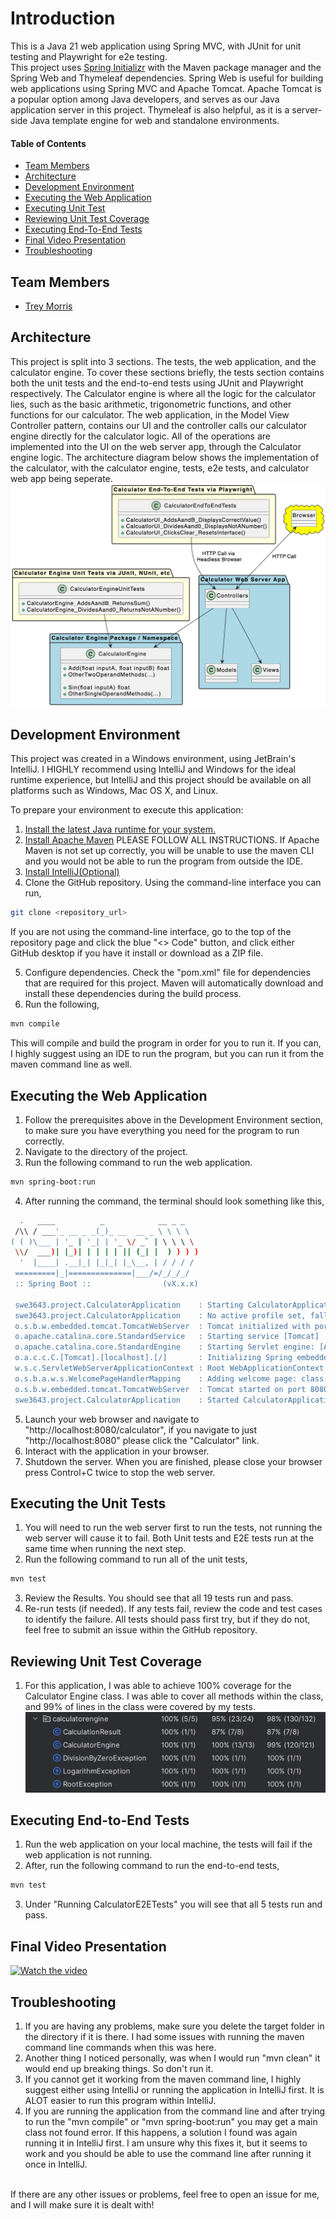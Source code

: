 # Introduction
This is a Java 21 web application using Spring MVC, with JUnit for unit testing and Playwright for e2e testing. 
<br/>
This project uses [Spring Initializr](https://start.spring.io/) with the Maven package manager and the Spring Web and Thymeleaf dependencies. Spring Web is useful for building web applications using Spring MVC and Apache Tomcat. Apache Tomcat is a popular option among Java developers, and serves as our Java application server in this project. Thymeleaf is also helpful, as it is a server-side Java template engine for web and standalone environments.


#### Table of Contents
- [Team Members](#team-members)
- [Architecture](#architecture)
- [Development Environment](#development-environment)
- [Executing the Web Application](#executing-the-web-application)
- [Executing Unit Test](#executing-the-unit-tests)
- [Reviewing Unit Test Coverage](#reviewing-unit-test-coverage)
- [Executing End-To-End Tests](#executing-end-to-end-tests)
- [Final Video Presentation](#final-video-presentation)
- [Troubleshooting](#troubleshooting)

## Team Members
- [Trey Morris](https://github.com/TreyBMorris)

## Architecture
This project is split into 3 sections. The tests, the web application, and the calculator engine. To cover these sections briefly, the tests section contains both the unit tests and the end-to-end tests using JUnit and Playwright respectively. The Calculator engine is where all the logic for the calculator lies, such as the basic arithmetic, trigonometric functions, and other functions for our calculator. The web application, in the Model View Controller pattern, contains our UI and the controller calls our calculator engine directly for the calculator logic. All of the operations are implemented into the UI on the web server app, through the Calculator engine logic. The architecture diagram below shows the implementation of the calculator, with the calculator engine, tests, e2e tests, and calculator web app being seperate.
![alt text](image-1.png)

## Development Environment
This project was created in a Windows environment, using JetBrain's IntelliJ. I HIGHLY recommend using IntelliJ and Windows for the ideal runtime experience, but IntelliJ and this project should be available on all platforms such as Windows, Mac OS X, and Linux.

To prepare your environment to execute this application:
1. [Install the latest Java runtime for your system.](https://www.java.com/en/download/manual.jsp)
2. [Install Apache Maven](https://maven.apache.org/install.html) PLEASE FOLLOW ALL INSTRUCTIONS. If Apache Maven is not set up correctly, you will be unable to use the maven CLI and you would not be able to run the program from outside the IDE.
4. [Install IntelliJ(Optional)](https://www.jetbrains.com/idea/?var=1)
5. Clone the GitHub repository. Using the command-line interface you can run,
```bash
git clone <repository_url>
```
If you are not using the command-line interface, go to the top of the repository page and click the blue "<> Code" button, and click either GitHub desktop if you have it install or download as a ZIP file.

5. Configure dependencies. Check the "pom.xml" file for dependencies that are required for this project. Maven will automatically download and install these dependencies during the build process.
6. Run the following,
```bash
mvn compile
```

This will compile and build the program in order for you to run it. If you can, I highly suggest using an IDE to run the program, but you can run it from the maven command line as well.
## Executing the Web Application
1. Follow the prerequisites above in the Development Environment section, to make sure you have everything you need for the program to run correctly.
2. Navigate to the directory of the project.
3. Run the following command to run the web application.
```bash
mvn spring-boot:run
```


4. After running the command, the terminal should look something like this,
```bash
  .   ____          _            __ _ _
 /\\ / ___'_ __ _ _(_)_ __  __ _ \ \ \ \
( ( )\___ | '_ | '_| | '_ \/ _` | \ \ \ \
 \\/  ___)| |_)| | | | | || (_| |  ) ) ) )
  '  |____| .__|_| |_|_| |_\__, | / / / /
 =========|_|==============|___/=/_/_/_/
 :: Spring Boot ::                (vX.x.x)

 swe3643.project.CalculatorApplication    : Starting CalculatorApplication using Java 21.0.1 with PID #####
 swe3643.project.CalculatorApplication    : No active profile set, falling back to 1 default profile: "default"
 o.s.b.w.embedded.tomcat.TomcatWebServer  : Tomcat initialized with port 8080 (http)
 o.apache.catalina.core.StandardService   : Starting service [Tomcat]
 o.apache.catalina.core.StandardEngine    : Starting Servlet engine: [Apache Tomcat/10.1.18]
 o.a.c.c.C.[Tomcat].[localhost].[/]       : Initializing Spring embedded WebApplicationContext
 w.s.c.ServletWebServerApplicationContext : Root WebApplicationContext: initialization completed in 918 ms
 o.s.b.a.w.s.WelcomePageHandlerMapping    : Adding welcome page: class path resource [static/index.html]
 o.s.b.w.embedded.tomcat.TomcatWebServer  : Tomcat started on port 8080 (http) with context path ''
 swe3643.project.CalculatorApplication    : Started CalculatorApplication in 1.77 seconds (process running for 2.41)
```

5. Launch your web browser and navigate to "http://localhost:8080/calculator", if you navigate to just "http://localhost:8080" please click the "Calculator" link.
6. Interact with the application in your browser.
7. Shutdown the server. When you are finished, please close your browser press Control+C twice to stop the web server.
## Executing the Unit Tests
1. You will need to run the web server first to run the tests, not running the web server will cause it to fail. Both Unit tests and E2E tests run at the same time when running the next step.
2. Run the following command to run all of the unit tests,
```bash
mvn test
```

3. Review the Results. You should see that all 19 tests run and pass.
4. Re-run tests (if needed). If any tests fail, review the code and test cases to identify the failure. All tests should pass first try, but if they do not, feel free to submit an issue within the GitHub repository.
## Reviewing Unit Test Coverage
1. For this application, I was able to achieve 100% coverage for the Calculator Engine class. I was able to cover all methods within the class, and 99% of lines in the class were covered by my tests.
![Coverage Image](image.png)
## Executing End-to-End Tests
1. Run the web application on your local machine, the tests will fail if the web application is not running. 
2. After, run the following command to run the end-to-end tests,
```bash
mvn test
```

3. Under "Running CalculatorE2ETests" you will see that all 5 tests run and pass. 
## Final Video Presentation 
[![Watch the video](https://img.youtube.com/vi/o4hx-WWdPwE/default.jpg)](https://youtu.be/o4hx-WWdPwE)

## Troubleshooting
1. If you are having any problems, make sure you delete the target folder in the directory if it is there. I had some issues with running the maven command line commands when this was here. 
2. Another thing I noticed personally, was when I would run "mvn clean" it would end up breaking things. So don't run it.
3. If you cannot get it working from the maven command line, I highly suggest either using IntelliJ or running the application in IntelliJ first. It is ALOT easier to run this program within IntelliJ.
4. If you are running the application from the command line and after trying to run the "mvn compile" or "mvn spring-boot:run" you may get a main class not found error. If this happens, a solution I found was again running it in IntelliJ first. I am unsure why this fixes it, but it seems to work and you should be able to use the command line after running it once in IntelliJ.
<br/>
If there are any other issues or problems, feel free to open an issue for me, and I will make sure it is dealt with!
